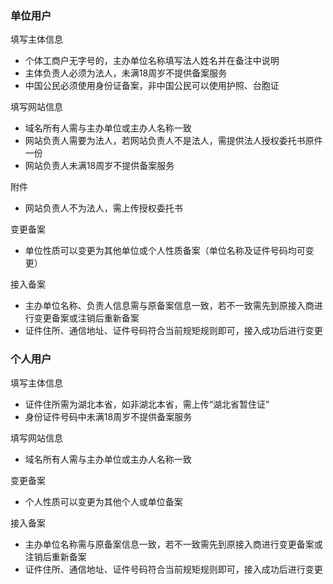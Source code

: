 

### 单位用户

填写主体信息

* 个体工商户无字号的，主办单位名称填写法人姓名并在备注中说明
* 主体负责人必须为法人，未满18周岁不提供备案服务
* 中国公民必须使用身份证备案，非中国公民可以使用护照、台胞证

填写网站信息

* 域名所有人需与主办单位或主办人名称一致
* 网站负责人需要为法人，若网站负责人不是法人，需提供法人授权委托书原件一份
* 网站负责人未满18周岁不提供备案服务

附件
* 网站负责人不为法人，需上传授权委托书

变更备案

* 单位性质可以变更为其他单位或个人性质备案（单位名称及证件号码均可变更）

接入备案

* 主办单位名称、负责人信息需与原备案信息一致，若不一致需先到原接入商进行变更备案或注销后重新备案
* 证件住所、通信地址、证件号码符合当前规矩规则即可，接入成功后进行变更

### 个人用户

填写主体信息

* 证件住所需为湖北本省，如非湖北本省，需上传“湖北省暂住证”
* 身份证件号码中未满18周岁不提供备案服务

填写网站信息

* 域名所有人需与主办单位或主办人名称一致

变更备案

* 个人性质可以变更为其他个人或单位备案
 
接入备案

* 主办单位名称需与原备案信息一致，若不一致需先到原接入商进行变更备案或注销后重新备案
* 证件住所、通信地址、证件号码符合当前规矩规则即可，接入成功后进行变更


